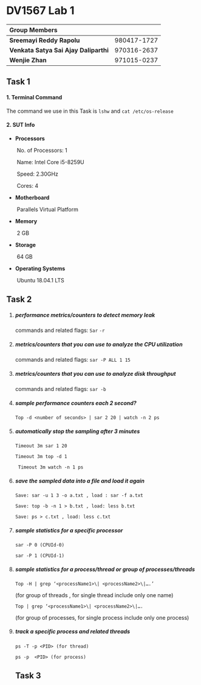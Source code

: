 # DV1567 Lab 1

| Group Members                         |             |
| :------------------------------------ | ----------- |
| **Sreemayi Reddy Rapolu**             | 980417-1727 |
| **Venkata Satya Sai Ajay Daliparthi** | 970316-2637 |
| **Wenjie Zhan**                       | 971015-0237 |



## Task 1

#### 1. Terminal Command

The command we use in this Task is `lshw` and `cat /etc/os-release`



#### 2. SUT Info

- **Processors**

  ​	No. of Processors: 1

  ​	Name: Intel Core i5-8259U

  ​	Speed: 2.30GHz

  ​	Cores: 4

- **Motherboard**

  ​	Parallels Virtual Platform

- **Memory**

  ​	2 GB

- **Storage**

  ​	64 GB	

- **Operating Systems**

  ​	Ubuntu 18.04.1 LTS
  
  

## Task 2

1. ##### performance metrics/counters to detect memory leak

   commands and related flags: `Sar` `-r`

2. ##### metrics/counters that you can use to analyze the CPU utilization

   commands and related flags: `sar -P ALL 1 15`

3. ##### metrics/counters that you can use to analyze disk throughput

   commands and related flags: `sar -b`

4. ##### sample performance counters each 2 second?

   `Top -d <number of seconds> | sar 2 20 | watch -n 2 ps`

5. ##### automatically stop the sampling after 3 minutes

   `Timeout 3m sar 1 20 `

   `Timeout 3m top -d 1`

   ` Timeout 3m watch -n 1 ps`

6. ##### save the sampled data into a file and load it again

   `Save: sar -u 1 3 -o a.txt , load : sar -f a.txt `

   `Save: top -b -n 1 > b.txt , load: less b.txt`

   `Save: ps > c.txt , load: less c.txt  `

7. ##### sample statistics for a specific processor

   `sar -P 0 (CPUId-0)`

   `sar -P 1 (CPUId-1)`

8. ##### sample statistics for a process/thread or group of processes/threads

   ```shell
   Top -H | grep ‘<processName1>\| <processName2>\|….’
   ```

   (for group of threads , for single thread include only one name) 

   `Top | grep ‘<processName1>\| <processName2>\|…. `

   (for group of processes, for single process include only one process)

9. ##### track a specific process and related threads

   `ps -T -p <PID> (for thread)`

   `ps -p  <PID> (for process)`

   
   
   ## Task 3
   
   
